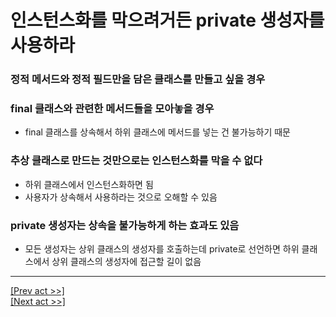 # 인스턴스화를 막으려거든 private 생성자를 사용하라
### 정적 메서드와 정적 필드만을 담은 클래스를 만들고 싶을 경우
### final 클래스와 관련한 메서드들을 모아놓을 경우
* final 클래스를 상속해서 하위 클래스에 메서드를 넣는 건 불가능하기 때문
### 추상 클래스로 만드는 것만으로는 인스턴스화를 막을 수 없다
* 하위 클래스에서 인스턴스화하면 됨
* 사용자가 상속해서 사용하라는 것으로 오해할 수 있음
### private 생성자는 상속을 불가능하게 하는 효과도 있음
* 모든 생성자는 상위 클래스의 생성자를 호출하는데 private로 선언하면 하위 클래스에서 상위 클래스의 생성자에 접근할 길이 없음
---
[[Prev act >>]](../act3/README.md)  
[[Next act >>]](../act5/README.md)